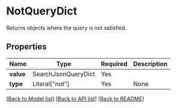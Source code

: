 # NotQueryDict

Returns objects where the query is not satisfied.

## Properties
| Name | Type | Required | Description |
| ------------ | ------------- | ------------- | ------------- |
**value** | SearchJsonQueryDict | Yes |  |
**type** | Literal["not"] | Yes | None |


[[Back to Model list]](../../../README.md#models-v1-link) [[Back to API list]](../../README.md#documentation-for-api-endpoints) [[Back to README]](../../README.md)
